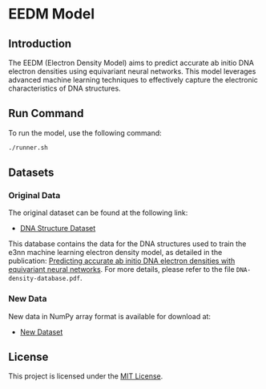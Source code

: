 # EEDM Model

## Introduction
The EEDM (Electron Density Model) aims to predict accurate ab initio DNA electron densities using equivariant neural networks. This model leverages advanced machine learning techniques to effectively capture the electronic characteristics of DNA structures.

## Run Command
To run the model, use the following command:
```bash
./runner.sh
```

## Datasets
### Original Data
The original dataset can be found at the following link:
- [DNA Structure Dataset](https://zenodo.org/records/7072319)

This database contains the data for the DNA structures used to train the e3nn machine learning electron density model, as detailed in the publication: [Predicting accurate ab initio DNA electron densities with equivariant neural networks](https://doi.org/10.1016/j.bpj.2022.08.045). For more details, please refer to the file `DNA-density-database.pdf`.

### New Data
New data in NumPy array format is available for download at:
- [New Dataset](http://aisccc.cn/database/data-details?id=171&type=resource)

## License
This project is licensed under the [MIT License](LICENSE).


